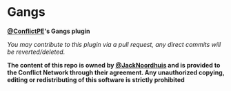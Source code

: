 Gangs
===================
__[@ConflictPE](https://github.com/ConflictPE)'s Gangs plugin__

_You may contribute to this plugin via a pull request, any direct commits will be reverted/deleted._

__The content of this repo is owned by [@JackNoordhuis](https://github.com/JackNoordhuis) and is provided to the Conflict Network through their agreement.
Any unauthorized copying, editing or redistributing of this software is strictly prohibited__
